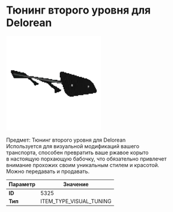 # Тюнинг второго уровня для Delorean

![Item Image](../img/5325.webp?raw=true)

Предмет: Тюнинг второго уровня для Delorean<br>Используется для визуальной модификаций вашего<br>транспорта, способен превратить ваше ржавое корыто<br>в настоящую порхающую бабочку, что обязательно привлечет<br>внимание прохожих своим уникальным стилем и красотой.<br>Можно передавать и продавать.


| Параметр | Значение |
|----------|----------|
| **ID** | 5325 |
| **Тип** | ITEM_TYPE_VISUAL_TUNING |

